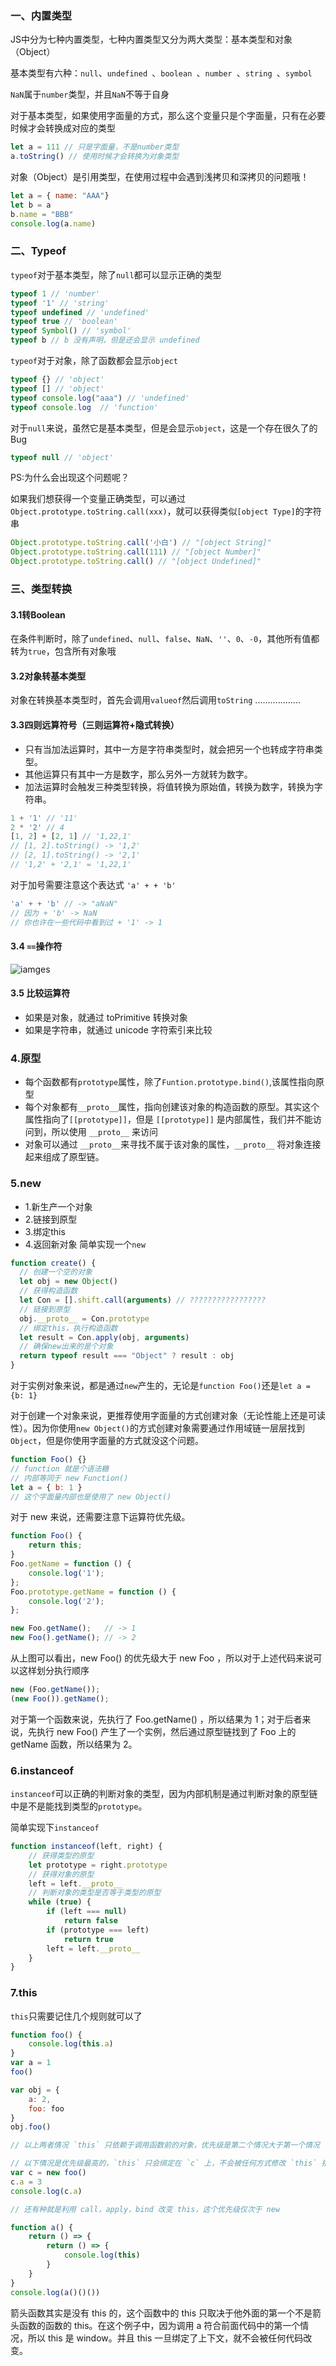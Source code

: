 ### 一、内置类型

JS中分为七种内置类型，七种内置类型又分为两大类型：基本类型和对象（Object）

基本类型有六种：`null`、`undefined `、`boolean `、`number `、`string `、`symbol`

`NaN`属于`number`类型，并且`NaN`不等于自身

对于基本类型，如果使用字面量的方式，那么这个变量只是个字面量，只有在必要时候才会转换成对应的类型
```js
let a = 111 // 只是字面量，不是number类型
a.toString() // 使用时候才会转换为对象类型
```

对象（Object）是引用类型，在使用过程中会遇到浅拷贝和深拷贝的问题哦！
```js
let a = { name: "AAA"}
let b = a
b.name = "BBB"
console.log(a.name)
```

### 二、Typeof
`typeof`对于基本类型，除了`null`都可以显示正确的类型
```js
typeof 1 // 'number'
typeof '1' // 'string'
typeof undefined // 'undefined'
typeof true // 'boolean'
typeof Symbol() // 'symbol'
typeof b // b 没有声明，但是还会显示 undefined
```

`typeof`对于对象，除了函数都会显示`object`
```js
typeof {} // 'object'
typeof [] // 'object'
typeof console.log("aaa") // 'undefined'
typeof console.log  // 'function'
```

对于`null`来说，虽然它是基本类型，但是会显示`object`，这是一个存在很久了的 Bug
```js
typeof null // 'object'
```
PS:为什么会出现这个问题呢？

如果我们想获得一个变量正确类型，可以通过`Object.prototype.toString.call(xxx)`，就可以获得类似`[object Type]`的字符串
```js
Object.prototype.toString.call('小白') // "[object String]"
Object.prototype.toString.call(111) // "[object Number]"
Object.prototype.toString.call() // "[object Undefined]"
```

### 三、类型转换
#### 3.1转Boolean
在条件判断时，除了`undefined`、`null`、`false`、`NaN`、`''`、`0`、`-0`，其他所有值都转为`true`，包含所有对象哦

#### 3.2对象转基本类型
对象在转换基本类型时，首先会调用`valueof`然后调用`toString`
..................

#### 3.3四则远算符号（三则运算符+隐式转换）
- 只有当加法运算时，其中一方是字符串类型时，就会把另一个也转成字符串类型。
- 其他运算只有其中一方是数字，那么另外一方就转为数字。
- 加法运算时会触发三种类型转换，将值转换为原始值，转换为数字，转换为字符串。
```js
1 + '1' // '11'
2 * '2' // 4
[1, 2] + [2, 1] // '1,22,1'
// [1, 2].toString() -> '1,2'
// [2, 1].toString() -> '2,1'
// '1,2' + '2,1' = '1,22,1'
```
对于加号需要注意这个表达式 `'a' + + 'b'`
```js
'a' + + 'b' // -> "aNaN"
// 因为 + 'b' -> NaN
// 你也许在一些代码中看到过 + '1' -> 1
```

#### 3.4 `==`操作符
![iamges](../Images/1.png)
#### 3.5 比较运算符 
- 如果是对象，就通过 toPrimitive 转换对象
- 如果是字符串，就通过 unicode 字符索引来比较

### 4.原型
- 每个函数都有`prototype`属性，除了`Funtion.prototype.bind()`,该属性指向原型
- 每个对象都有`__proto__`属性，指向创建该对象的构造函数的原型。其实这个属性指向了`[[prototype]]`，但是 `[[prototype]]` 是内部属性，我们并不能访问到，所以使用 `__proto__` 来访问
- 对象可以通过 `__proto__`来寻找不属于该对象的属性，`__proto__` 将对象连接起来组成了原型链。

### 5.new
- 1.新生产一个对象
- 2.链接到原型
- 3.绑定this
- 4.返回新对象
简单实现一个`new`
```js
function create() {
  // 创建一个空的对象
  let obj = new Object()
  // 获得构造函数
  let Con = [].shift.call(arguments) // ?????????????????
  // 链接到原型
  obj.__proto__ = Con.prototype
  // 绑定this，执行构造函数
  let result = Con.apply(obj, arguments)
  // 确保new出来的是个对象
  return typeof result === "Object" ? result : obj
}
```
对于实例对象来说，都是通过`new`产生的，无论是`function Foo()`还是`let a = {b: 1}`

对于创建一个对象来说，更推荐使用字面量的方式创建对象（无论性能上还是可读性）。因为你使用`new Object()`的方式创建对象需要通过作用域链一层层找到`Object`，但是你使用字面量的方式就没这个问题。
```js
function Foo() {}
// function 就是个语法糖
// 内部等同于 new Function()
let a = { b: 1 }
// 这个字面量内部也是使用了 new Object()
```
对于 new 来说，还需要注意下运算符优先级。
```js
function Foo() {
    return this;
}
Foo.getName = function () {
    console.log('1');
};
Foo.prototype.getName = function () {
    console.log('2');
};

new Foo.getName();   // -> 1
new Foo().getName(); // -> 2   
```
从上图可以看出，new Foo() 的优先级大于 new Foo ，所以对于上述代码来说可以这样划分执行顺序
```js
new (Foo.getName());   
(new Foo()).getName();
```
对于第一个函数来说，先执行了 Foo.getName() ，所以结果为 1；对于后者来说，先执行 new Foo() 产生了一个实例，然后通过原型链找到了 Foo 上的 getName 函数，所以结果为 2。

### 6.instanceof
`instanceof`可以正确的判断对象的类型，因为内部机制是通过判断对象的原型链中是不是能找到类型的`prototype`。

简单实现下`instanceof`
```js
function instanceof(left, right) {
    // 获得类型的原型
    let prototype = right.prototype
    // 获得对象的原型
    left = left.__proto__
    // 判断对象的类型是否等于类型的原型
    while (true) {
    	if (left === null)
    		return false
    	if (prototype === left)
    		return true
    	left = left.__proto__
    }
}
```

### 7.this
`this`只需要记住几个规则就可以了
```js
function foo() {
	console.log(this.a)
}
var a = 1
foo()

var obj = {
	a: 2,
	foo: foo
}
obj.foo()

// 以上两者情况 `this` 只依赖于调用函数前的对象，优先级是第二个情况大于第一个情况

// 以下情况是优先级最高的，`this` 只会绑定在 `c` 上，不会被任何方式修改 `this` 指向
var c = new foo()
c.a = 3
console.log(c.a)

// 还有种就是利用 call，apply，bind 改变 this，这个优先级仅次于 new
```

```js
function a() {
    return () => {
        return () => {
        	console.log(this)
        }
    }
}
console.log(a()()())
```
箭头函数其实是没有 this 的，这个函数中的 this 只取决于他外面的第一个不是箭头函数的函数的 this。在这个例子中，因为调用 a 符合前面代码中的第一个情况，所以 this 是 window。并且 this 一旦绑定了上下文，就不会被任何代码改变。